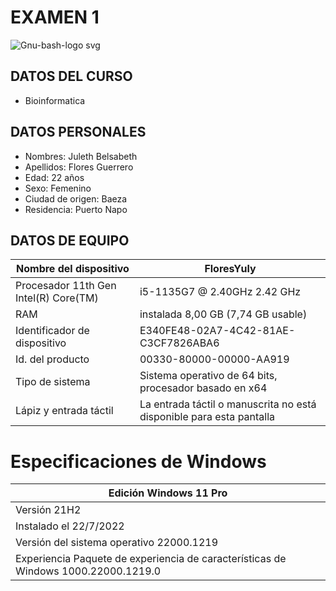 # EXAMEN 1 
![Gnu-bash-logo svg](https://user-images.githubusercontent.com/104948373/203668937-1450bace-6cd9-479d-82b5-8b18b5ab3af7.png)


## DATOS DEL CURSO 
- Bioinformatica
## DATOS PERSONALES 
- Nombres: Juleth Belsabeth 
- Apellidos: Flores Guerrero 
- Edad: 22 años 
- Sexo: Femenino 
- Ciudad de origen: Baeza 
- Residencia: Puerto Napo
## DATOS DE EQUIPO 

|  Nombre del dispositivo |	FloresYuly |
| ----------------------- | ---------- | 
| Procesador	11th Gen Intel(R) Core(TM) | i5-1135G7 @ 2.40GHz   2.42 GHz |
| RAM | instalada	8,00 GB (7,74 GB usable) |
| Identificador de dispositivo | E340FE48-02A7-4C42-81AE-C3CF7826ABA6 |
| Id. del producto |	00330-80000-00000-AA919 |
| Tipo de sistema | Sistema operativo de 64 bits, procesador basado en x64 |
| Lápiz y entrada táctil | La entrada táctil o manuscrita no está disponible para esta pantalla |

# Especificaciones de Windows 

| Edición	Windows 11 Pro |
| -----------------------|
| Versión	21H2 |
| Instalado el	‎22/‎7/‎2022 |
| Versión del sistema operativo	22000.1219 |
| Experiencia	Paquete de experiencia de características de Windows 1000.22000.1219.0 |

